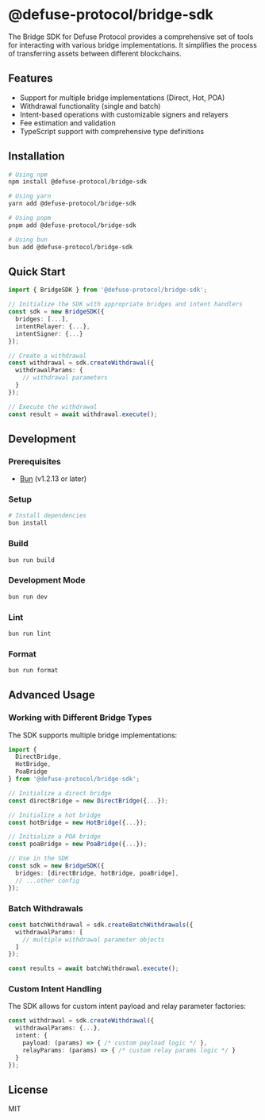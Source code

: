 # @defuse-protocol/bridge-sdk

The Bridge SDK for Defuse Protocol provides a comprehensive set of tools for interacting with various bridge implementations. It simplifies the process of transferring assets between different blockchains.

## Features

- Support for multiple bridge implementations (Direct, Hot, POA)
- Withdrawal functionality (single and batch)
- Intent-based operations with customizable signers and relayers
- Fee estimation and validation
- TypeScript support with comprehensive type definitions

## Installation

```bash
# Using npm
npm install @defuse-protocol/bridge-sdk

# Using yarn
yarn add @defuse-protocol/bridge-sdk

# Using pnpm
pnpm add @defuse-protocol/bridge-sdk

# Using bun
bun add @defuse-protocol/bridge-sdk
```

## Quick Start

```typescript
import { BridgeSDK } from '@defuse-protocol/bridge-sdk';

// Initialize the SDK with appropriate bridges and intent handlers
const sdk = new BridgeSDK({
  bridges: [...],
  intentRelayer: {...},
  intentSigner: {...}
});

// Create a withdrawal
const withdrawal = sdk.createWithdrawal({
  withdrawalParams: {
    // withdrawal parameters
  }
});

// Execute the withdrawal
const result = await withdrawal.execute();
```

## Development

### Prerequisites

- [Bun](https://bun.sh) (v1.2.13 or later)

### Setup

```bash
# Install dependencies
bun install
```

### Build

```bash
bun run build
```

### Development Mode

```bash
bun run dev
```

### Lint

```bash
bun run lint
```

### Format

```bash
bun run format
```

## Advanced Usage

### Working with Different Bridge Types

The SDK supports multiple bridge implementations:

```typescript
import { 
  DirectBridge, 
  HotBridge, 
  PoaBridge 
} from '@defuse-protocol/bridge-sdk';

// Initialize a direct bridge
const directBridge = new DirectBridge({...});

// Initialize a hot bridge
const hotBridge = new HotBridge({...});

// Initialize a POA bridge
const poaBridge = new PoaBridge({...});

// Use in the SDK
const sdk = new BridgeSDK({
  bridges: [directBridge, hotBridge, poaBridge],
  // ...other config
});
```

### Batch Withdrawals

```typescript
const batchWithdrawal = sdk.createBatchWithdrawals({
  withdrawalParams: [
    // multiple withdrawal parameter objects
  ]
});

const results = await batchWithdrawal.execute();
```

### Custom Intent Handling

The SDK allows for custom intent payload and relay parameter factories:

```typescript
const withdrawal = sdk.createWithdrawal({
  withdrawalParams: {...},
  intent: {
    payload: (params) => { /* custom payload logic */ },
    relayParams: (params) => { /* custom relay params logic */ }
  }
});
```

## License

MIT
